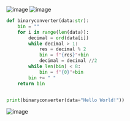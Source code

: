 ![image](https://github.com/PaulaYaniz/year_2/assets/89135778/2d23e0d9-bdc9-4ebd-8ac7-fd24c3f49634)
![image](https://github.com/PaulaYaniz/year_2/assets/89135778/ca3aaa28-198a-493a-b002-0c3dbca4e85a)

```.py
def binaryconverter(data:str):
    bin = ""
    for i in range(len(data)):
        decimal = ord(data[i])
        while decimal > 1:
            res = decimal % 2
            bin = f"{res}"+bin
            decimal = decimal //2
        while len(bin) < 8:
            bin = f"{0}"+bin
        bin += " "
    return bin


print(binaryconverter(data="Hello World!"))
```
![image](https://github.com/PaulaYaniz/year_2/assets/89135778/81e7732c-3dd8-4831-8ee2-f75599fc82eb)

